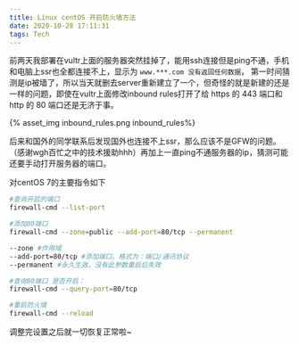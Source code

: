 ```yaml
---
title: Linux centOS 开启防火墙方法
date: 2020-10-28 17:11:31
tags: Tech
---
```

<!--more -->
前两天我部署在vultr上面的服务器突然挂掉了，能用ssh连接但是ping不通，手机和电脑上ssr也全都连接不上，显示为 `www.***.com 没有返回任何数据`， 第一时间猜测是ip被墙了，所以当天就删去server重新建立了一个，但奇怪的就是新建的还是一样的问题，即使在vultr上面修改inbound rules打开了给 https 的 443 端口和 http 的 80 端口还是无济于事。

{% asset_img inbound_rules.png inbound_rules%}

后来和国外的同学联系后发现国外也连接不上ssr，那么应该不是GFW的问题。（感谢wgh百忙之中的技术援助hhh）再加上一直ping不通服务器的ip，猜测可能还要手动打开服务器的端口。

对centOS 7的主要指令如下
``` bash
#查询开启的端口
firewall-cmd --list-port 

#添加80端口
firewall-cmd --zone=public --add-port=80/tcp --permanent 

--zone #作用域
--add-port=80/tcp #添加端口，格式为：端口/通讯协议
--permanent #永久生效，没有此参数重启后失效

#查询80端口 是否开启：
firewall-cmd --query-port=80/tcp

#重启防火墙
firewall-cmd --reload

```

调整完设置之后就一切恢复正常啦~